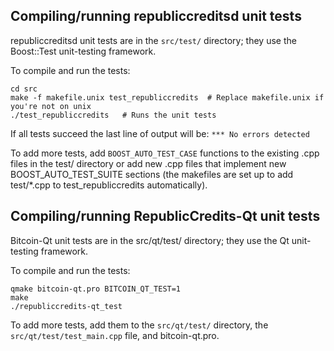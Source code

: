 Compiling/running republiccreditsd unit tests
------------------------------------

republiccreditsd unit tests are in the `src/test/` directory; they
use the Boost::Test unit-testing framework.

To compile and run the tests:

	cd src
	make -f makefile.unix test_republiccredits  # Replace makefile.unix if you're not on unix
	./test_republiccredits   # Runs the unit tests

If all tests succeed the last line of output will be:
`*** No errors detected`

To add more tests, add `BOOST_AUTO_TEST_CASE` functions to the existing
.cpp files in the test/ directory or add new .cpp files that
implement new BOOST_AUTO_TEST_SUITE sections (the makefiles are
set up to add test/*.cpp to test_republiccredits automatically).


Compiling/running RepublicCredits-Qt unit tests
---------------------------------------

Bitcoin-Qt unit tests are in the src/qt/test/ directory; they
use the Qt unit-testing framework.

To compile and run the tests:

	qmake bitcoin-qt.pro BITCOIN_QT_TEST=1
	make
	./republiccredits-qt_test

To add more tests, add them to the `src/qt/test/` directory,
the `src/qt/test/test_main.cpp` file, and bitcoin-qt.pro.
